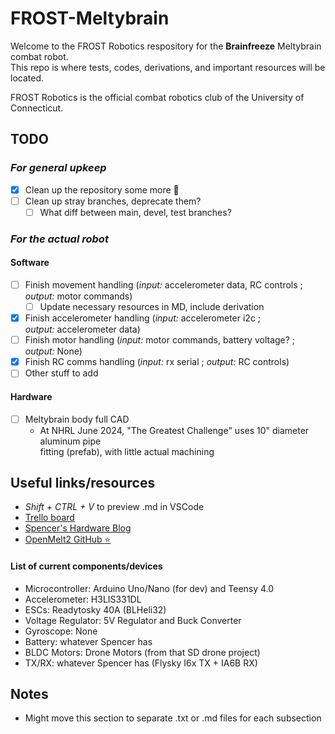 # FROST-Meltybrain
Welcome to the FROST Robotics respository for the __Brainfreeze__ Meltybrain combat robot.\
This repo is where tests, codes, derivations, and important resources will be located.

FROST Robotics is the official combat robotics club of the University of Connecticut.

## TODO
### _For general upkeep_
- [x] Clean up the repository some more :money_with_wings:
- [ ] Clean up stray branches, deprecate them?
  - [ ] What diff between main, devel, test branches?

### _For the actual robot_

#### Software
- [ ] Finish movement handling (_input:_ accelerometer data, RC controls ; \
    _output:_ motor commands)
  - [ ] Update necessary resources in MD, include derivation
- [x] Finish accelerometer handling (_input:_ accelerometer i2c ; \
    _output:_ accelerometer data)
- [ ] Finish motor handling (_input:_ motor commands, battery voltage? ; \
    _output:_ None)
- [x] Finish RC comms handling (_input:_ rx serial ; _output:_ RC controls) 
- [ ] Other stuff to add

#### Hardware
- [ ] Meltybrain body full CAD
  - At NHRL June 2024, "The Greatest Challenge" uses 10" diameter aluminum pipe\
    fitting (prefab), with little actual machining

## Useful links/resources
- _Shift + CTRL + V_ to preview .md in VSCode
- [Trello board](https://trello.com/b/osOCW6Ca/meltybrain-frost-robotics)
- [Spencer's Hardware Blog](https://www.swallenhardware.io/battlebots/2018/4/28/halo-a-first-adventure-in-combat-robotics-overview)
- [OpenMelt2 GitHub :star:](https://github.com/nothinglabs/openmelt2)

#### List of current components/devices
- Microcontroller: Arduino Uno/Nano (for dev) and Teensy 4.0
- Accelerometer: H3LIS331DL
- ESCs: Readytosky 40A (BLHeli32)
- Voltage Regulator: 5V Regulator and Buck Converter
- Gyroscope: None
- Battery: whatever Spencer has
- BLDC Motors: Drone Motors (from that SD drone project)
- TX/RX: whatever Spencer has (Flysky I6x TX + IA6B RX)


## Notes
- Might move this section to separate .txt or .md files for each subsection